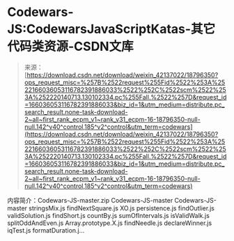 <!--yml
category: codewars
date: 2022-08-13 11:31:42
-->

# Codewars-JS:CodewarsJavaScriptKatas-其它代码类资源-CSDN文库

> 来源：[https://download.csdn.net/download/weixin_42137022/18796350?ops_request_misc=%257B%2522request%255Fid%2522%253A%2522166036053116782391886033%2522%252C%2522scm%2522%253A%252220140713.130102334.pc%255Fall.%2522%257D&request_id=166036053116782391886033&biz_id=1&utm_medium=distribute.pc_search_result.none-task-download-2~all~first_rank_ecpm_v1~rank_v31_ecpm-16-18796350-null-null.142^v40^control,185^v2^control&utm_term=codewars](https://download.csdn.net/download/weixin_42137022/18796350?ops_request_misc=%257B%2522request%255Fid%2522%253A%2522166036053116782391886033%2522%252C%2522scm%2522%253A%252220140713.130102334.pc%255Fall.%2522%257D&request_id=166036053116782391886033&biz_id=1&utm_medium=distribute.pc_search_result.none-task-download-2~all~first_rank_ecpm_v1~rank_v31_ecpm-16-18796350-null-null.142^v40^control,185^v2^control&utm_term=codewars)

内容简介：Codewars-JS-master.zip Codewars-JS-master Codewars-JS-master stringsMix.js findNextSquare.js XO.js persistence.js findOutlier.js validSolution.js findShort.js countBy.js sumOfIntervals.js isValidWalk.js splitOddAndEven.js Array.prototype.X.js findNeedle.js declareWinner.js iqTest.js formatDuration.j...